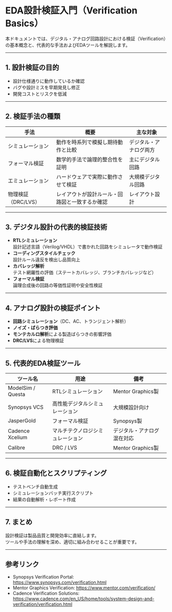 # EDA設計検証入門（Verification Basics）

本ドキュメントでは、デジタル・アナログ回路設計における検証（Verification）の基本概念と、代表的な手法およびEDAツールを解説します。

---

## 1. 設計検証の目的

- 設計仕様通りに動作しているか確認  
- バグや設計ミスを早期発見し修正  
- 開発コストとリスクを低減  

---

## 2. 検証手法の種類

| 手法             | 概要                                       | 主な対象                     |
|------------------|--------------------------------------------|------------------------------|
| シミュレーション   | 動作を時系列で模擬し期待動作と比較         | デジタル・アナログ両方      |
| フォーマル検証     | 数学的手法で論理的整合性を証明             | 主にデジタル回路            |
| エミュレーション   | ハードウェアで実際に動作させて検証         | 大規模デジタル回路          |
| 物理検証（DRC/LVS）| レイアウトが設計ルール・回路図と一致するか確認 | レイアウト設計               |

---

## 3. デジタル設計の代表的検証技術

- **RTLシミュレーション**  
  設計記述言語（Verilog/VHDL）で書かれた回路をシミュレータで動作検証  
- **コーディングスタイルチェック**  
  設計ルール違反を検出し品質向上  
- **カバレッジ解析**  
  テスト網羅性の評価（ステートカバレッジ、ブランチカバレッジなど）  
- **フォーマル検証**  
  論理合成後の回路の等価性証明や安全性検証  

---

## 4. アナログ設計の検証ポイント

- **回路シミュレーション**（DC、AC、トランジェント解析）  
- **ノイズ・ばらつき評価**  
- **モンテカルロ解析**による製造ばらつきの影響評価  
- **DRC/LVS**による物理検証  

---

## 5. 代表的EDA検証ツール

| ツール名          | 用途                         | 備考                           |
|-------------------|------------------------------|--------------------------------|
| ModelSim / Questa  | RTLシミュレーション           | Mentor Graphics製               |
| Synopsys VCS       | 高性能デジタルシミュレーション | 大規模設計向け                  |
| JasperGold         | フォーマル検証                 | Synopsys製                     |
| Cadence Xcelium    | マルチテクノロジシミュレーション | デジタル・アナログ混在対応     |
| Calibre            | DRC / LVS                     | Mentor Graphics製               |

---

## 6. 検証自動化とスクリプティング

- テストベンチ自動生成  
- シミュレーションバッチ実行スクリプト  
- 結果の自動解析・レポート作成  

---

## 7. まとめ

設計検証は製品品質と開発効率に直結します。  
ツールや手法の理解を深め、適切に組み合わせることが重要です。

---

## 参考リンク

- Synopsys Verification Portal: https://www.synopsys.com/verification.html  
- Mentor Graphics Verification: https://www.mentor.com/verification/  
- Cadence Verification Solutions: https://www.cadence.com/en_US/home/tools/system-design-and-verification/verification.html  
